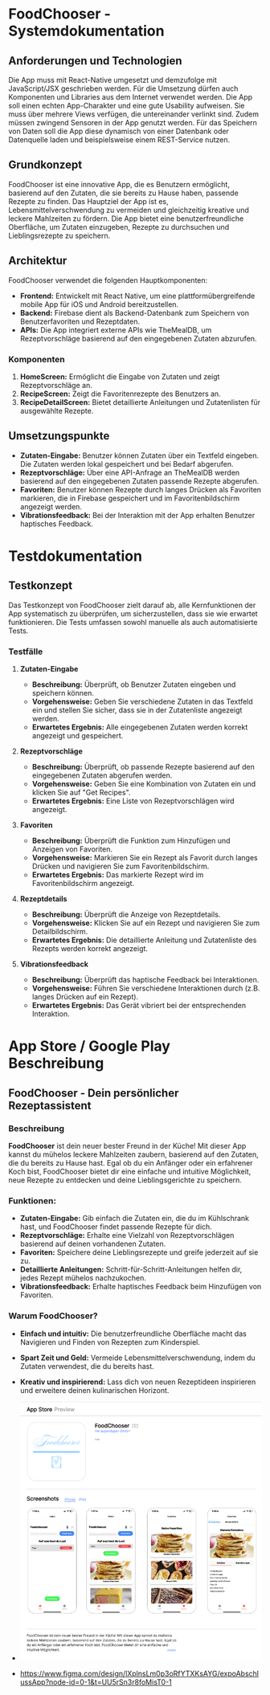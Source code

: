 # FoodChooser - Systemdokumentation

## Anforderungen und Technologien
Die App muss mit React-Native umgesetzt und demzufolge mit JavaScript/JSX geschrieben werden. Für die Umsetzung dürfen auch Komponenten und Libraries aus dem Internet verwendet werden.
Die App soll einen echten App-Charakter und eine gute Usability aufweisen. Sie muss über mehrere Views verfügen, die untereinander verlinkt sind. Zudem müssen zwingend Sensoren in der App genutzt werden.
Für das Speichern von Daten soll die App diese dynamisch von einer Datenbank oder Datenquelle laden und beispielsweise einem REST-Service nutzen.

## Grundkonzept
FoodChooser ist eine innovative App, die es Benutzern ermöglicht, basierend auf den Zutaten, die sie bereits zu Hause haben, passende Rezepte zu finden. Das Hauptziel der App ist es, Lebensmittelverschwendung zu vermeiden und gleichzeitig kreative und leckere Mahlzeiten zu fördern. Die App bietet eine benutzerfreundliche Oberfläche, um Zutaten einzugeben, Rezepte zu durchsuchen und Lieblingsrezepte zu speichern.

## Architektur
FoodChooser verwendet die folgenden Hauptkomponenten:
- **Frontend:** Entwickelt mit React Native, um eine plattformübergreifende mobile App für iOS und Android bereitzustellen.
- **Backend:** Firebase dient als Backend-Datenbank zum Speichern von Benutzerfavoriten und Rezeptdaten.
- **APIs:** Die App integriert externe APIs wie TheMealDB, um Rezeptvorschläge basierend auf den eingegebenen Zutaten abzurufen.

### Komponenten
1. **HomeScreen:** Ermöglicht die Eingabe von Zutaten und zeigt Rezeptvorschläge an.
2. **RecipeScreen:** Zeigt die Favoritenrezepte des Benutzers an.
3. **RecipeDetailScreen:** Bietet detaillierte Anleitungen und Zutatenlisten für ausgewählte Rezepte.

## Umsetzungspunkte
- **Zutaten-Eingabe:** Benutzer können Zutaten über ein Textfeld eingeben. Die Zutaten werden lokal gespeichert und bei Bedarf abgerufen.
- **Rezeptvorschläge:** Über eine API-Anfrage an TheMealDB werden basierend auf den eingegebenen Zutaten passende Rezepte abgerufen.
- **Favoriten:** Benutzer können Rezepte durch langes Drücken als Favoriten markieren, die in Firebase gespeichert und im Favoritenbildschirm angezeigt werden.
- **Vibrationsfeedback:** Bei der Interaktion mit der App erhalten Benutzer haptisches Feedback.

# Testdokumentation

## Testkonzept
Das Testkonzept von FoodChooser zielt darauf ab, alle Kernfunktionen der App systematisch zu überprüfen, um sicherzustellen, dass sie wie erwartet funktionieren. Die Tests umfassen sowohl manuelle als auch automatisierte Tests.

### Testfälle
1. **Zutaten-Eingabe**
    - **Beschreibung:** Überprüft, ob Benutzer Zutaten eingeben und speichern können.
    - **Vorgehensweise:** Geben Sie verschiedene Zutaten in das Textfeld ein und stellen Sie sicher, dass sie in der Zutatenliste angezeigt werden.
    - **Erwartetes Ergebnis:** Alle eingegebenen Zutaten werden korrekt angezeigt und gespeichert.

2. **Rezeptvorschläge**
    - **Beschreibung:** Überprüft, ob passende Rezepte basierend auf den eingegebenen Zutaten abgerufen werden.
    - **Vorgehensweise:** Geben Sie eine Kombination von Zutaten ein und klicken Sie auf "Get Recipes".
    - **Erwartetes Ergebnis:** Eine Liste von Rezeptvorschlägen wird angezeigt.

3. **Favoriten**
    - **Beschreibung:** Überprüft die Funktion zum Hinzufügen und Anzeigen von Favoriten.
    - **Vorgehensweise:** Markieren Sie ein Rezept als Favorit durch langes Drücken und navigieren Sie zum Favoritenbildschirm.
    - **Erwartetes Ergebnis:** Das markierte Rezept wird im Favoritenbildschirm angezeigt.

4. **Rezeptdetails**
    - **Beschreibung:** Überprüft die Anzeige von Rezeptdetails.
    - **Vorgehensweise:** Klicken Sie auf ein Rezept und navigieren Sie zum Detailbildschirm.
    - **Erwartetes Ergebnis:** Die detaillierte Anleitung und Zutatenliste des Rezepts werden korrekt angezeigt.

5. **Vibrationsfeedback**
    - **Beschreibung:** Überprüft das haptische Feedback bei Interaktionen.
    - **Vorgehensweise:** Führen Sie verschiedene Interaktionen durch (z.B. langes Drücken auf ein Rezept).
    - **Erwartetes Ergebnis:** Das Gerät vibriert bei der entsprechenden Interaktion.

# App Store / Google Play Beschreibung

## FoodChooser - Dein persönlicher Rezeptassistent

### Beschreibung

**FoodChooser** ist dein neuer bester Freund in der Küche! Mit dieser App kannst du mühelos leckere Mahlzeiten zaubern, basierend auf den Zutaten, die du bereits zu Hause hast. Egal ob du ein Anfänger oder ein erfahrener Koch bist, FoodChooser bietet dir eine einfache und intuitive Möglichkeit, neue Rezepte zu entdecken und deine Lieblingsgerichte zu speichern.

### Funktionen:

- **Zutaten-Eingabe:** Gib einfach die Zutaten ein, die du im Kühlschrank hast, und FoodChooser findet passende Rezepte für dich.
- **Rezeptvorschläge:** Erhalte eine Vielzahl von Rezeptvorschlägen basierend auf deinen vorhandenen Zutaten.
- **Favoriten:** Speichere deine Lieblingsrezepte und greife jederzeit auf sie zu.
- **Detaillierte Anleitungen:** Schritt-für-Schritt-Anleitungen helfen dir, jedes Rezept mühelos nachzukochen.
- **Vibrationsfeedback:** Erhalte haptisches Feedback beim Hinzufügen von Favoriten.

### Warum FoodChooser?

- **Einfach und intuitiv:** Die benutzerfreundliche Oberfläche macht das Navigieren und Finden von Rezepten zum Kinderspiel.
- **Spart Zeit und Geld:** Vermeide Lebensmittelverschwendung, indem du Zutaten verwendest, die du bereits hast.
- **Kreativ und inspirierend:** Lass dich von neuen Rezeptideen inspirieren und erweitere deinen kulinarischen Horizont.


- ![img.png](img.png)
- https://www.figma.com/design/lXplnsLm0p3oRfYTXKsAYG/expoAbschlussApp?node-id=0-1&t=UU5rSn3r8foMisT0-1